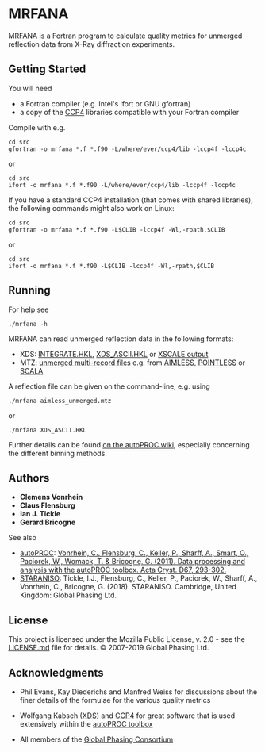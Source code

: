 # MRFANA

MRFANA is a Fortran program to calculate quality metrics for unmerged
reflection data from X-Ray diffraction experiments.


## Getting Started

You will need
* a Fortran compiler (e.g. Intel's ifort or GNU gfortran)
* a copy of the [CCP4](http://www.ccp4.ac.uk/) libraries compatible with your Fortran compiler

Compile with e.g.
```
cd src
gfortran -o mrfana *.f *.f90 -L/where/ever/ccp4/lib -lccp4f -lccp4c
````
or
```
cd src
ifort -o mrfana *.f *.f90 -L/where/ever/ccp4/lib -lccp4f -lccp4c
```

If you have a standard CCP4 installation (that comes with shared
libraries), the following commands might also work on Linux:
```
cd src
gfortran -o mrfana *.f *.f90 -L$CLIB -lccp4f -Wl,-rpath,$CLIB
```
or
```
cd src
ifort -o mrfana *.f *.f90 -L$CLIB -lccp4f -Wl,-rpath,$CLIB 
```

## Running

For help see
```
./mrfana -h
```

MRFANA can read unmerged reflection data in the following formats:
* XDS: [INTEGRATE.HKL](http://xds.mpimf-heidelberg.mpg.de/html_doc/xds_files.html#INTEGRATE.HKL), [XDS_ASCII.HKL](http://xds.mpimf-heidelberg.mpg.de/html_doc/xds_files.html#XDS_ASCII.HKL) or [XSCALE output](http://xds.mpimf-heidelberg.mpg.de/html_doc/xscale_parameters.html#OUTPUT_FILE=)
* MTZ: [unmerged multi-record files](http://www.ccp4.ac.uk/html/mtzformat.html) e.g. from [AIMLESS](http://www.ccp4.ac.uk/html/aimless.html),
[POINTLESS](http://www.ccp4.ac.uk/html/pointless.html) or [SCALA](http://www.ccp4.ac.uk/html/scala.html)

A reflection file can be given on the command-line, e.g. using

```
./mrfana aimless_unmerged.mtz
```

or

```
./mrfana XDS_ASCII.HKL
```

Further details can be found [on the autoPROC
wiki](https://www.globalphasing.com/autoproc/wiki/index.cgi?MrfanaRunning),
especially concerning the different binning methods.

## Authors

* **Clemens Vonrhein**
* **Claus Flensburg**
* **Ian J. Tickle**
* **Gerard Bricogne**

See also

* [autoPROC](https://www.globalphasing.com/autoproc/): [Vonrhein, C., Flensburg, C., Keller, P., Sharff, A., Smart, O., Paciorek, W., Womack, T. & Bricogne, G. (2011). Data processing and analysis with the autoPROC toolbox. Acta Cryst. D67, 293-302.](https://scripts.iucr.org/cgi-bin/paper?ba5166)
* [STARANISO](http://staraniso.globalphasing.org/): Tickle, I.J., Flensburg, C., Keller, P., Paciorek, W., Sharff, A., Vonrhein, C., Bricogne, G. (2018). STARANISO. Cambridge, United Kingdom: Global Phasing Ltd.

## License

This project is licensed under the Mozilla Public License, v. 2.0 -
see the [LICENSE.md](LICENSE.md) file for details. © 2007-2019 Global Phasing Ltd.

## Acknowledgments

* Phil Evans, Kay Diederichs and Manfred Weiss for discussions about
  the finer details of the formulae for the various quality metrics

* Wolfgang Kabsch ([XDS](http://xds.mpimf-heidelberg.mpg.de/)) and
  [CCP4](http://www.ccp4.ac.uk/) for great software that is used
  extensively within the [autoPROC
  toolbox](https://www.globalphasing.com/autoproc/)

* All members of the [Global Phasing
  Consortium](https://www.globalphasing.com/)


